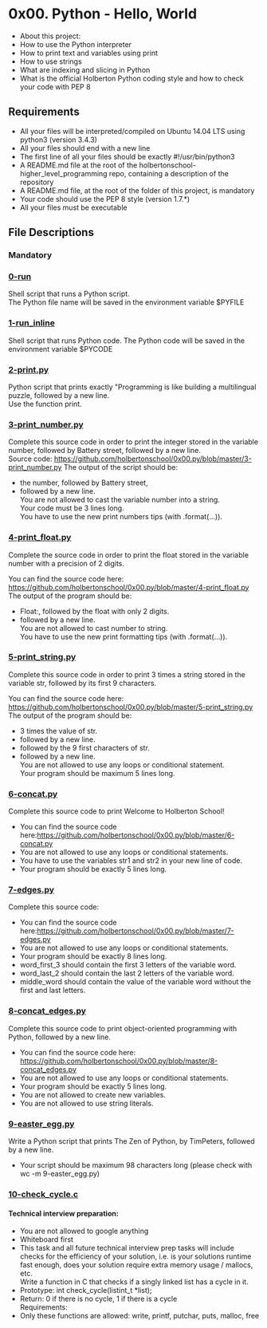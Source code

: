 # 0x00. Python - Hello, World

- About this project:
- How to use the Python interpreter
- How to print text and variables using print
- How to use strings
- What are indexing and slicing in Python
- What is the official Holberton Python coding style and how to check your code with PEP 8

## Requirements
- All your files will be interpreted/compiled on Ubuntu 14.04 LTS using python3 (version 3.4.3)
- All your files should end with a new line
- The first line of all your files should be exactly #!/usr/bin/python3
- A README.md file at the root of the holbertonschool-higher_level_programming repo, containing a description of the repository
- A README.md file, at the root of the folder of this project, is mandatory
- Your code should use the PEP 8 style (version 1.7.*)
- All your files must be executable

## File Descriptions

### Mandatory

### [0-run](https://github.com/Valentinaga1/holbertonschool-higher_level_programming/tree/master/0x00-python-hello_world/0-run "0-run")
Shell script that runs a Python script.  
The Python file name will be saved in the environment variable $PYFILE  

### [1-run_inline](https://github.com/Valentinaga1/holbertonschool-higher_level_programming/tree/master/0x00-python-hello_world/1-run_inline "1-run_inline")  
Shell script that runs Python code. 
The Python code will be saved in the environment variable $PYCODE

### [2-print.py](https://github.com/Valentinaga1/holbertonschool-higher_level_programming/tree/master/0x00-python-hello_world/2-print.py "2-print.py")
Python script that prints exactly "Programming is like building a multilingual puzzle, followed by a new line.  
Use the function print.  

### [3-print_number.py](https://github.com/Valentinaga1/holbertonschool-higher_level_programming/tree/master/0x00-python-hello_world/3-print_number.py "3-print_number.py") 
Complete this source code in order to print the integer stored in the variable number, followed by Battery street, followed by a new line.  
Source code: https://github.com/holbertonschool/0x00.py/blob/master/3-print_number.py
The output of the script should be:  
- the number, followed by Battery street,
- followed by a new line.  
You are not allowed to cast the variable number into a string.  
Your code must be 3 lines long.  
You have to use the new print numbers tips (with .format(...)).  

### [4-print_float.py](https://github.com/Valentinaga1/holbertonschool-higher_level_programming/tree/master/0x00-python-hello_world/4-print_float.py "4-print_float.py")
Complete the source code in order to print the float stored in the variable number with a precision of 2 digits.

You can find the source code here: https://github.com/holbertonschool/0x00.py/blob/master/4-print_float.py  
The output of the program should be:  
- Float:, followed by the float with only 2 digits.  
- followed by a new line.  
You are not allowed to cast number to string.  
You have to use the new print formatting tips (with .format(...)).  

### [5-print_string.py](https://github.com/Valentinaga1/holbertonschool-higher_level_programming/tree/master/0x00-python-hello_world/5-print_string.py "5-print_string.py")
Complete this source code in order to print 3 times a string stored in the variable str, followed by its first 9 characters.

You can find the source code here: https://github.com/holbertonschool/0x00.py/blob/master/5-print_string.py
The output of the program should be:  
- 3 times the value of str.  
- followed by a new line.  
- followed by the 9 first characters of str.  
- followed by a new line.  
You are not allowed to use any loops or conditional statement.  
Your program should be maximum 5 lines long.  

### [6-concat.py](https://github.com/Valentinaga1/holbertonschool-higher_level_programming/tree/master/0x00-python-hello_world/6-concat.py "6-concat.py") 
Complete this source code to print Welcome to Holberton School!  

- You can find the source code here:https://github.com/holbertonschool/0x00.py/blob/master/6-concat.py
- You are not allowed to use any loops or conditional statements.  
- You have to use the variables str1 and str2 in your new line of code.  
- Your program should be exactly 5 lines long.  

### [7-edges.py](https://github.com/Valentinaga1/holbertonschool-higher_level_programming/tree/master/0x00-python-hello_world/7-edges.py "7-edges.py")
Complete this source code:  

- You can find the source code here:https://github.com/holbertonschool/0x00.py/blob/master/7-edges.py  
- You are not allowed to use any loops or conditional statements.  
- Your program should be exactly 8 lines long.  
- word_first_3 should contain the first 3 letters of the variable word.  
- word_last_2 should contain the last 2 letters of the variable word.  
- middle_word should contain the value of the variable word without the first and last letters.  

### [8-concat_edges.py](https://github.com/Valentinaga1/holbertonschool-higher_level_programming/tree/master/0x00-python-hello_world/8-concat_edges.py "8-concat_edges.py")
Complete this source code to print object-oriented programming with Python, followed by a new line.  

- You can find the source code here: https://github.com/holbertonschool/0x00.py/blob/master/8-concat_edges.py  
- You are not allowed to use any loops or conditional statements.  
- Your program should be exactly 5 lines long.  
- You are not allowed to create new variables.  
- You are not allowed to use string literals.  

### [9-easter_egg.py](https://github.com/Valentinaga1/holbertonschool-higher_level_programming/tree/master/0x00-python-hello_world/9-easter_egg.py "9-easter_egg.py")
Write a Python script that prints The Zen of Python, by TimPeters, followed by a new line.  

- Your script should be maximum 98 characters long (please check with wc -m 9-easter_egg.py)

### [10-check_cycle.c](https://github.com/Valentinaga1/holbertonschool-higher_level_programming/tree/master/0x00-python-hello_world/10-check_cycle.c "10-check_cycle.c") 
#### Technical interview preparation:

- You are not allowed to google anything  
- Whiteboard first  
- This task and all future technical interview prep tasks will include checks for the efficiency of your solution, i.e. is your solutions runtime fast enough, does your solution require extra memory usage / mallocs, etc.  
Write a function in C that checks if a singly linked list has a cycle in it.  
- Prototype: int check_cycle(listint_t *list);  
- Return: 0 if there is no cycle, 1 if there is a cycle  
Requirements:  
- Only these functions are allowed: write, printf, putchar, puts, malloc, free  
